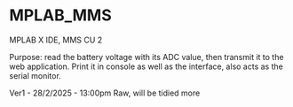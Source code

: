 # MPLAB_MMS

MPLAB X IDE, MMS CU 2

Purpose: read the battery voltage with its ADC value, then transmit it to the web application. Print it in console as well as the interface, also acts as the serial monitor. 

Ver1 - 28/2/2025 - 13:00pm
Raw, will be tidied more 
